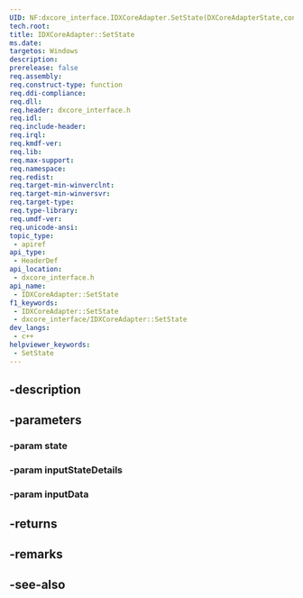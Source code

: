 ```yaml
---
UID: NF:dxcore_interface.IDXCoreAdapter.SetState(DXCoreAdapterState,constT1,constT2)
tech.root: 
title: IDXCoreAdapter::SetState
ms.date: 
targetos: Windows
description: 
prerelease: false
req.assembly: 
req.construct-type: function
req.ddi-compliance: 
req.dll: 
req.header: dxcore_interface.h
req.idl: 
req.include-header: 
req.irql: 
req.kmdf-ver: 
req.lib: 
req.max-support: 
req.namespace: 
req.redist: 
req.target-min-winverclnt: 
req.target-min-winversvr: 
req.target-type: 
req.type-library: 
req.umdf-ver: 
req.unicode-ansi: 
topic_type:
 - apiref
api_type:
 - HeaderDef
api_location:
 - dxcore_interface.h
api_name:
 - IDXCoreAdapter::SetState
f1_keywords:
 - IDXCoreAdapter::SetState
 - dxcore_interface/IDXCoreAdapter::SetState
dev_langs:
 - c++
helpviewer_keywords:
 - SetState
---
```


## -description

## -parameters

### -param state

### -param inputStateDetails

### -param inputData

## -returns

## -remarks

## -see-also

